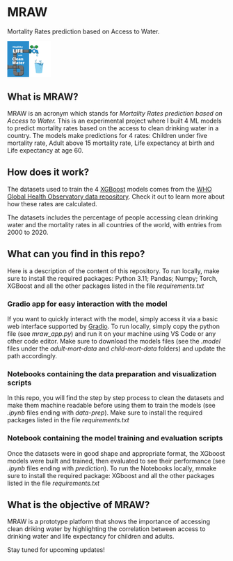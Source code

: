 # MRAW
Mortality Rates prediction based on Access to Water.

<img
  src="healthy_life_with_clean_water.jpg"
  alt="MRAW image"
  title="Optional title"
  style="display: inline-block; margin: 0 auto; max-width: 100px">

## What is MRAW?
MRAW is an acronym which stands for _Mortality Rates prediction based on Access to Water._ This is an experimental project where I built 4 ML models to predict mortality rates based on the access to clean drinking water in a country. 
The models make predictions for 4 rates: Children under five mortality rate, Adult above 15 mortality rate, Life expectancy at birth and Life expectancy at age 60. 


## How does it work?
The datasets used to train the 4 [XGBoost](https://xgboost.ai/about) models comes from the [WHO Global Health Observatory data repository](https://apps.who.int/gho/data/node.home). Check it out to learn more about how these rates are calculated.  

The datasets includes the percentage of people accessing clean drinking water and the mortality rates in all countries of the world, with entries from 2000 to 2020.

## What can you find in this repo?
Here is a description of the content of this repository.
To run locally, make sure to install the required packages: Python 3.11; Pandas; Numpy; Torch, XGBoost and all the other packages listed in the file _requirements.txt_

### Gradio app for easy interaction with the model
If you want to quickly interact with the model, simply access it via a basic web interface supported by [Gradio](https://gradio.app/). 
To run locally, simply copy the python file (see _mraw_app.py_) and run it on your machine using VS Code or any other code editor.
Make sure to download the models files (see the _.model_ files under the _adult-mort-data_ and _child-mort-data_ folders) and update the path accordingly.

### Notebooks containing the data preparation and visualization scripts
In this repo, you will find the step by step process to clean the datasets and make them machine readable before using them to train the models (see _.ipynb_ files ending with _data-prep_). 
Make sure to install the required packages listed in the file _requirements.txt_

### Notebook containing the model training and evaluation scripts
Once the datasets were in good shape and appropriate format, the XGboost models were built and trained, then evaluated to see their performance (see _.ipynb_ files ending with _prediction_).
To run the Notebooks locally, mmake sure to install the required package: XGboost and all the other packages listed in the file _requirements.txt_

## What is the objective of MRAW?
MRAW is a prototype platform that shows the importance of accessing clean driking water by highlighting the correlation between access to drinking water and life expectancy for children and adults.

Stay tuned for upcoming updates!
